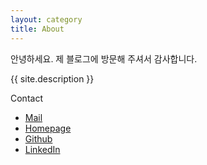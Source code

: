 ```yaml
---
layout: category
title: About
---
```





안녕하세요.
제 블로그에 방문해 주셔서 감사합니다.

<p class="message">{{ site.description }}</p>


Contact

- [Mail](mailto:chanwookim@me.com) 
- [Homepage](https://chanwookim.me) 
- [Github](https://github.com/chanwooo) 
- [LinkedIn](https://www.linkedin.com/in/chanwooo) 


